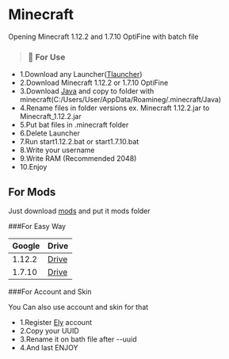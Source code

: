 # Minecraft
Opening Minecraft 1.12.2 and 1.7.10 OptiFine with batch file

> ### :red_circle: For Use

* 1.Download any Launcher([Tlauncher](https://tlauncher.org))
* 2.Download Minecraft 1.12.2 or 1.7.10 OptiFine
* 3.Download [Java](https://www.java.com/download/ie_manual.jsp) and copy to folder with minecraft(C:/Users/User/AppData/Roamineg/.minecraft/Java)
* 4.Rename files in folder versions ex. Minecraft 1.12.2.jar to Minecraft_1.12.2.jar
* 5.Put bat files in .minecraft folder
* 6.Delete Launcher
* 7.Run start1.12.2.bat or start1.7.10.bat
* 8.Write your username
* 9.Write RAM (Recommended 2048)
* 10.Enjoy

## For Mods
Just download [mods](https://minecraft-inside.ru/mods/) and put it mods folder

###For Easy Way

|  Google |  Drive|
|:----------|:----------|
|1.12.2|[Drive](https://drive.google.com/drive/folders/13RKGumQOOp2TEsvJsQHao6kr_ooZCT2U?usp=sharing)|
|1.7.10|[Drive](https://drive.google.com/drive/folders/18LXhxb1O4IGwUa7Pd8I1NbJDL5fNn5Gr?usp=sharing)|

###For Account and Skin

You Can also use account and skin for that
* 1.Register [Ely](https://ely.by) account
* 2.Copy your UUID
* 3.Rename it on bath file after --uuid
* 4.And last ENJOY
